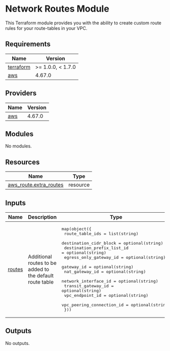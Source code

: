 # Network Routes Module

This Terraform module provides you with the ability to create
custom route rules for your route-tables in your VPC.

<!-- BEGINNING OF PRE-COMMIT-TERRAFORM DOCS HOOK -->
## Requirements

| Name | Version |
|------|---------|
| <a name="requirement_terraform"></a> [terraform](#requirement\_terraform) | >= 1.0.0, < 1.7.0 |
| <a name="requirement_aws"></a> [aws](#requirement\_aws) | 4.67.0 |

## Providers

| Name | Version |
|------|---------|
| <a name="provider_aws"></a> [aws](#provider\_aws) | 4.67.0 |

## Modules

No modules.

## Resources

| Name | Type |
|------|------|
| [aws_route.extra_routes](https://registry.terraform.io/providers/hashicorp/aws/4.67.0/docs/resources/route) | resource |

## Inputs

| Name | Description | Type | Default | Required |
|------|-------------|------|---------|:--------:|
| <a name="input_routes"></a> [routes](#input\_routes) | Additional routes to be added to the default route table | <pre>map(object({<br>    route_table_ids            = list(string)<br>    destination_cidr_block     = optional(string)<br>    destination_prefix_list_id = optional(string)<br>    egress_only_gateway_id     = optional(string)<br>    gateway_id                 = optional(string)<br>    nat_gateway_id             = optional(string)<br>    network_interface_id       = optional(string)<br>    transit_gateway_id         = optional(string)<br>    vpc_endpoint_id            = optional(string)<br>    vpc_peering_connection_id  = optional(string)<br>  }))</pre> | `{}` | no |

## Outputs

No outputs.
<!-- END OF PRE-COMMIT-TERRAFORM DOCS HOOK -->
